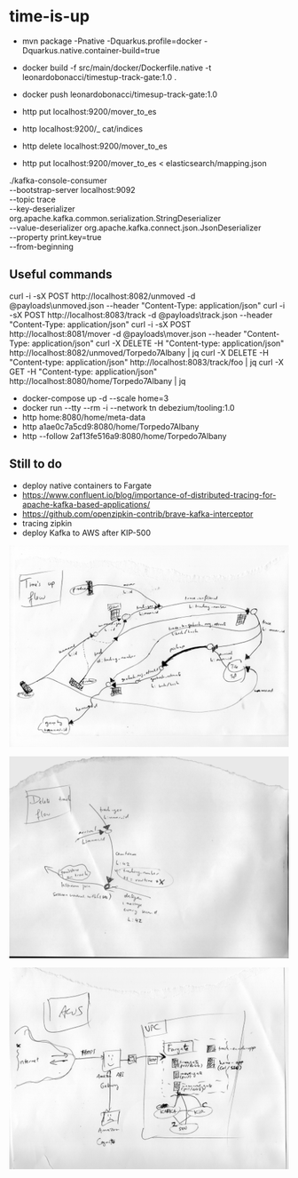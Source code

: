 # time-is-up

- mvn package -Pnative -Dquarkus.profile=docker -Dquarkus.native.container-build=true
- docker build -f src/main/docker/Dockerfile.native -t leonardobonacci/timestup-track-gate:1.0 .
- docker push leonardobonacci/timesup-track-gate:1.0

- http put localhost:9200/mover_to_es
- http localhost:9200/_ cat/indices
- http delete localhost:9200/mover_to_es
- http put localhost:9200/mover_to_es < elasticsearch/mapping.json

./kafka-console-consumer \
     --bootstrap-server localhost:9092 \
     --topic trace \
     --key-deserializer org.apache.kafka.common.serialization.StringDeserializer \
     --value-deserializer org.apache.kafka.connect.json.JsonDeserializer \
     --property print.key=true \
     --from-beginning

## Useful commands
curl -i -sX POST http://localhost:8082/unmoved -d @payloads\unmoved.json --header "Content-Type: application/json"
curl -i -sX POST http://localhost:8083/track -d @payloads\track.json --header "Content-Type: application/json"
curl -i -sX POST http://localhost:8081/mover -d @payloads\mover.json --header "Content-Type: application/json"
curl -X DELETE -H "Content-type: application/json" http://localhost:8082/unmoved/Torpedo7Albany | jq
curl -X DELETE -H "Content-type: application/json" http://localhost:8083/track/foo | jq
curl -X GET -H "Content-type: application/json" http://localhost:8080/home/Torpedo7Albany | jq

- docker-compose up -d --scale home=3
- docker run --tty --rm -i --network tn debezium/tooling:1.0
- http home:8080/home/meta-data
- http a1ae0c7a5cd9:8080/home/Torpedo7Albany
- http --follow 2af13fe516a9:8080/home/Torpedo7Albany

## Still to do
- deploy native containers to Fargate
- https://www.confluent.io/blog/importance-of-distributed-tracing-for-apache-kafka-based-applications/
- https://github.com/openzipkin-contrib/brave-kafka-interceptor
- tracing zipkin
- deploy Kafka to AWS after KIP-500


![flow diagram](pictures/01.jpeg)

![delete diagram](pictures/02.jpeg)

![architecture diagram](pictures/03.jpeg)
